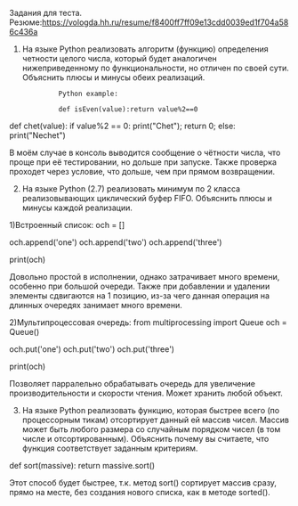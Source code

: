 Задания для теста.
Резюме:https://vologda.hh.ru/resume/f8400ff7ff09e13cdd0039ed1f704a586c436a
1. На языке Python реализовать алгоритм (функцию) определения четности целого числа, который будет аналогичен нижеприведенному по функциональности, 
но отличен по своей сути. 
Объяснить плюсы и минусы обеих реализаций.

                Python example:

                def isEven(value):return value%2==0

def chet(value):
  if value%2 == 0:
      print("Chet");
      return 0;
   else:
      print("Nechet")

В моём случае в консоль выводится сообщение о чётности числа, что проще при её тестировании, но дольше при запуске. 
Также проверка проходет через условие, что дольше, чем при прямом возвращении.

2. На языке Python (2.7) реализовать минимум по 2 класса реализовывающих циклический буфер FIFO. Объяснить плюсы и минусы каждой реализации.

1)Встроенный список:
och = []
 
och.append('one')
och.append('two')
och.append('three')
 
print(och)

Довольно простой в исполнении, однако затрачивает много времени, особенно при большой очереди.
Также при добавлении и удалении элементы сдвигаются на 1 позицию, из-за чего данная операция на длинных очередях занимает много времени.

2)Мультипроцессовая очередь:
from multiprocessing import Queue
och = Queue()
 
och.put('one')
och.put('two')
och.put('three')
 
print(och)

Позволяет парралельно обрабатывать очередь для увеличение производительности и скорости чтения.
Может хранить любой объект.

3. На языке Python реализовать функцию, которая быстрее всего (по процессорным тикам) отсортирует данный ей массив чисел. 
Массив может быть любого размера со случайным порядком чисел (в том числе и отсортированным). 
Объяснить почему вы считаете, что функция соответствует заданным критериям.

def sort(massive):
  return massive.sort()
  
 Этот способ будет быстрее, т.к. метод sort() сортирует массив сразу, прямо на месте, без создания нового списка, как в методе sorted().

